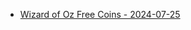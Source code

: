 <ul>
  <li><a href="https://l.facebook.com/l.php?u=https%3A%2F%2Fzynga.social%2Fedea43&h=AT1Nizl23dn6o_hnqW4OdV0ry7JJ4jvkr63otSJqJjr6N3X2SgrdB3lmIH3toL4krxJm4T2HVlYmDC_YExsQKrFqetM93ufdP2tuU9A87X5YLAmn2e-lVTu8YkWBHKYL_YMKFvHg8PyV&__tn__=-UK-R&c[0]=AT1Gj_nhtkaFgwO_EPC0SViYYze7STrPDsMtkbjKkOw8CRgJP-nDXYRj8EFB5bH6fYwO5pasBhpRlDELoUW-vPLGuQFVxad2YX6e6Zjv5DVPW9kj4sm-Hhoft_Sv8s92nq0wW86YuaspZ87MENUWNYJjmD-MZAHKgCCsT4iVmzh3s4ZJeuBGzDe6AWke5P1LiZz2zqJHveH2JT5AxxYhoP9-wHzFZwMzw4On">Wizard of Oz Free Coins - 2024-07-25</a></li>

</ul>
